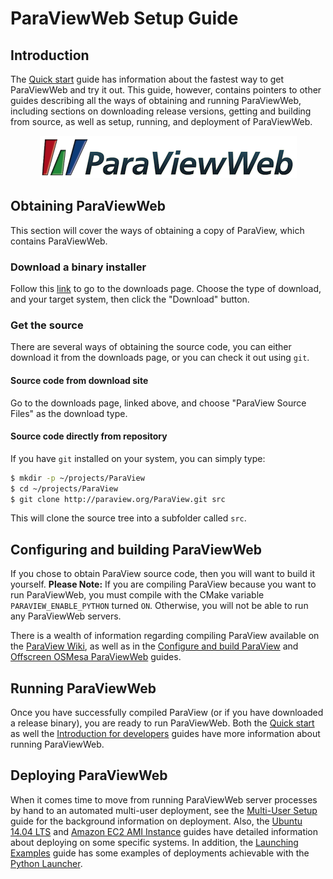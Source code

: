 # ParaViewWeb Setup Guide

## Introduction

The [Quick start](quick_start.html) guide has information about the fastest way to get ParaViewWeb and try it out.  This guide, however, contains pointers to other guides describing all the ways of obtaining and running ParaViewWeb, including sections on downloading release versions, getting and building from source, as well as setup, running, and deployment of ParaViewWeb.

<center>
<img src='pvw_setup/PVW_Logo_128_txt.png'/>
</center>

## Obtaining ParaViewWeb

This section will cover the ways of obtaining a copy of ParaView, which contains ParaViewWeb.

### Download a binary installer

Follow this [link](http://www.paraview.org/paraview/resources/software.php "Official ParaView Download page") to go to the downloads page.  Choose the type of download, and your target system, then click the "Download" button.

### Get the source

There are several ways of obtaining the source code, you can either download it from the downloads page, or you can check it out using `git`.

#### Source code from download site

Go to the downloads page, linked above, and choose "ParaView Source Files" as the download type.

#### Source code directly from repository

If you have `git` installed on your system, you can simply type:

```sh
$ mkdir -p ~/projects/ParaView
$ cd ~/projects/ParaView
$ git clone http://paraview.org/ParaView.git src
```

This will clone the source tree into a subfolder called `src`.

## Configuring and building ParaViewWeb

If you chose to obtain ParaView source code, then you will want to build it yourself.  __Please Note:__ If you are compiling ParaView because you want to run ParaViewWeb, you must compile with the CMake variable `PARAVIEW_ENABLE_PYTHON` turned `ON`.  Otherwise, you will not be able to run any ParaViewWeb servers.

There is a wealth of information regarding compiling ParaView available on the [ParaView Wiki](http://www.paraview.org/Wiki/ParaView), as well as in the [Configure and build ParaView](index.html#!/guide/configure_and_build) and [Offscreen OSMesa ParaViewWeb](index.html#!/guide/os_mesa) guides.

## Running ParaViewWeb

Once you have successfully compiled ParaView (or if you have downloaded a release binary), you are ready to run ParaViewWeb.  Both the [Quick start](quick_start.html) as well the [Introduction for developers](developer_howto.html) guides have more information about running ParaViewWeb.

## Deploying ParaViewWeb

When it comes time to move from running ParaViewWeb server processes by hand to an automated multi-user deployment, see the [Multi-User Setup](multi_user_setup.html) guide for the background information on deployment.  Also, the [Ubuntu 14.04 LTS](ubuntu_14_04.html) and [Amazon EC2 AMI Instance](paraviewweb_on_aws_ec2.html) guides have detailed information about deploying on some specific systems.  In addition, the [Launching Examples](launching_examples.html) guide has some examples of deployments achievable with the [Python Launcher](python_launcher.html).
